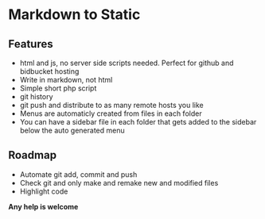 Markdown to Static
==================

Features
--------

 * html and js, no server side scripts needed. Perfect for github and bidbucket hosting
 * Write in markdown, not html
 * Simple short php script
 * git history
 * git push and distribute to as many remote hosts you like
 * Menus are automaticly created from files in each folder
 * You can have a sidebar file in each folder that gets added to the sidebar below the auto generated menu

Roadmap
--------

 * Automate git add, commit and push
 * Check git and only make and remake new and modified files 
 * Highlight code
 
 
 __Any help is welcome__